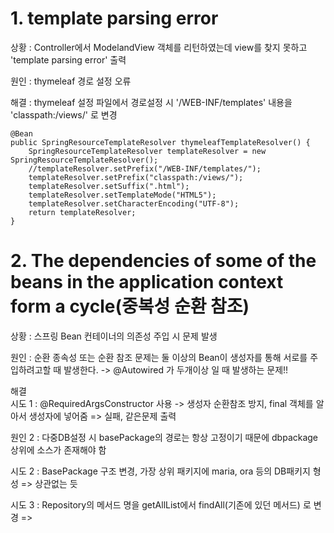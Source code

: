 # 1. template parsing error
상황 : Controller에서 ModelandView 객체를 리턴하였는데 view를 찾지 못하고 'template parsing error' 출력

원인 : thymeleaf 경로 설정 오류

해결 : thymeleaf 설정 파일에서 경로설정 시 '/WEB-INF/templates' 내용을 'classpath:/views/' 로 변경

    @Bean
    public SpringResourceTemplateResolver thymeleafTemplateResolver() {
        SpringResourceTemplateResolver templateResolver = new SpringResourceTemplateResolver();
        //templateResolver.setPrefix("/WEB-INF/templates/");
        templateResolver.setPrefix("classpath:/views/");
        templateResolver.setSuffix(".html");
        templateResolver.setTemplateMode("HTML5");
        templateResolver.setCharacterEncoding("UTF-8");
        return templateResolver;
    }



# 2. The dependencies of some of the beans in the application context form a cycle(중복성 순환 참조)
상황 : 스프링 Bean 컨테이너의 의존성 주입 시 문제 발생

원인 : 순환 종속성 또는 순환 참조 문제는 둘 이상의 Bean이 생성자를 통해 서로를 주입하려고할 때 발생한다.
        -> @Autowired 가 두개이상 일 때 발생하는 문제!!

해결  
시도 1 : @RequiredArgsConstructor 사용
        -> 생성자 순환참조 방지, final 객체를 알아서 생성자에 넣어줌
        => 실패, 같은문제 출력

원인 2 : 다중DB설정 시 basePackage의 경로는 항상 고정이기 때문에 dbpackage 상위에 소스가 존재해야 함

시도 2 : BasePackage 구조 변경, 가장 상위 패키지에 maria, ora 등의 DB패키지 형성
        => 상관없는 듯
        
시도 3 : Repository의 메서드 명을 getAllList에서  findAll(기존에 있던 메서드) 로 변경 
        => 


